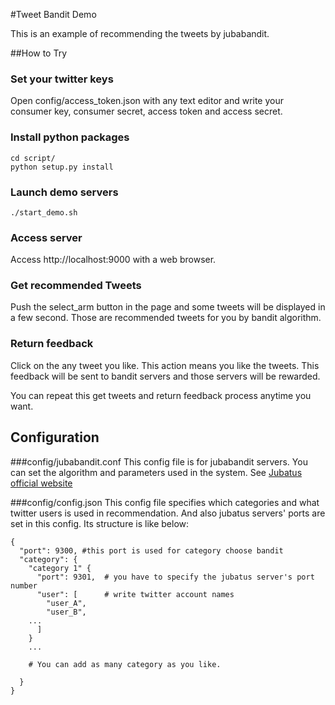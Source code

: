 #Tweet Bandit Demo

This is an example of recommending the tweets by jubabandit.

##How to Try

### Set your twitter keys
Open config/access_token.json with any text editor and write your consumer key, consumer secret, access token and access secret.

### Install python packages
```
cd script/
python setup.py install 
```

### Launch demo servers
```
./start_demo.sh
```

### Access server
Access http://localhost:9000 with a web browser.

### Get recommended Tweets
Push the select_arm button in the page and some tweets will be displayed in a few second.
Those are recommended tweets for you by bandit algorithm.

### Return feedback
Click on the any tweet you like. This action means you like the tweets.
This feedback will be sent to bandit servers and those servers will be rewarded.

You can repeat this get tweets and return feedback process anytime you want.

## Configuration
###config/jubabandit.conf
This config file is for jubabandit servers.
You can set the algorithm and parameters used in the system.
See [Jubatus official website](http://jubat.us/ja/api_bandit.html)

###config/config.json
This config file specifies which categories and what twitter users is used in recommendation.
And also jubatus servers' ports are set in this config.
Its structure is like below:

```
{
  "port": 9300, #this port is used for category choose bandit
  "category": {
    "category 1" {
      "port": 9301,  # you have to specify the jubatus server's port number
      "user": [      # write twitter account names
        "user_A",
        "user_B",
	...
      ]
    }
    ...

    # You can add as many category as you like.
    
  }
}
```

